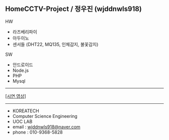 ﻿## **HomeCCTV-Project** / 정우진 (wjddnwls918)

HW 
- 라즈베리파이
- 아두이노
- 센서들 (DHT22, MQ135, 인체감지, 불꽃감지)

SW
- 안드로이드
- Node.js
- PHP
- Mysql


------------------------------------------
[[시연 영상]](https://www.youtube.com/watch?v=d5j8SYz9WGk&feature=youtu.be)


------------------------------------------
- KOREATECH
- Computer Science Engineering
- UOC LAB
- email : wjddnwls918@naver.com
- phone : 010-9368-5828
